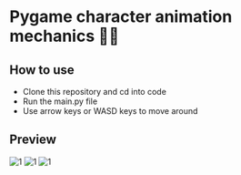 # Pygame character animation mechanics 🍋🐶

## How to use
- Clone this repository and cd into code
- Run the main.py file
- Use arrow keys or WASD keys to move around

## Preview
![1](https://github.com/user-attachments/assets/4c8d034f-3dfe-4e0f-9bd2-ad553d022319)
![1](https://github.com/user-attachments/assets/4d516ba4-483e-4d37-914e-3076640fa8e8)
![1](https://github.com/user-attachments/assets/f7e0a530-e4b5-44aa-94d4-44bbdee48463)
